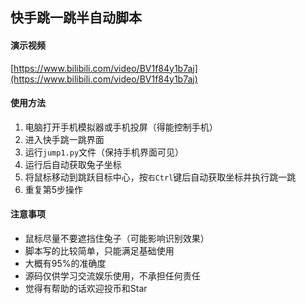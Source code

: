 ## 快手跳一跳半自动脚本

#### 演示视频
[https://www.bilibili.com/video/BV1f84y1b7aj](https://www.bilibili.com/video/BV1f84y1b7aj)

#### 使用方法
1. 电脑打开手机模拟器或手机投屏（得能控制手机）
2. 进入快手跳一跳界面
3. 运行`jump1.py`文件（保持手机界面可见）
4. 运行后自动获取兔子坐标
5. 将鼠标移动到跳跃目标中心，按`右Ctrl`键后自动获取坐标并执行跳一跳
6. 重复第5步操作

#### 注意事项
- 鼠标尽量不要遮挡住兔子（可能影响识别效果）
- 脚本写的比较简单，只能满足基础使用
- 大概有95%的准确度
- 源码仅供学习交流娱乐使用，不承担任何责任
- 觉得有帮助的话欢迎投币和Star